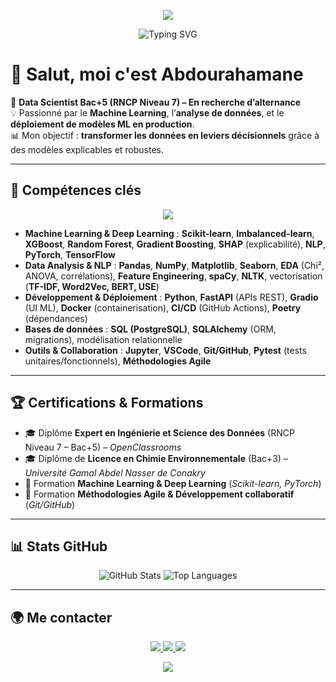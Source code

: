 <!-- Banner -->
<p align="center">
  <img src="https://capsule-render.vercel.app/api?type=waving&color=0:0f2027,50:203a43,100:2c5364&height=180&section=header&text=Abdourahamane%20LY&fontSize=40&fontColor=ffffff&animation=fadeIn&fontAlignY=35"/>
</p>

<!-- Typing Slogan -->
<p align="center">
  <img src="https://readme-typing-svg.demolab.com?font=Fira+Code&pause=1000&color=36D1DC&center=true&vCenter=true&width=800&lines=Data+Scientist+(Bac%2B5)+en+recherche+d%27alternance;Data+Scientist+%7C+Machine+Learning+Engineer;Turning+Data+into+Business+Impact;Machine+Learning+%7C+Explainability+%7C+Deployment;Prediction+%7C+Explainability+%7C+API+ML;Python+%7C+Scikit-Learn+%7C+FastAPI+%7C+Docker" alt="Typing SVG" />
</p>

# 👋 Salut, moi c'est Abdourahamane

🎯 **Data Scientist Bac+5 (RNCP Niveau 7) – En recherche d’alternance**  
💡 Passionné par le **Machine Learning**, l’**analyse de données**, et le **déploiement de modèles ML en production**.  
📊 Mon objectif : **transformer les données en leviers décisionnels** grâce à des modèles explicables et robustes.

---

## 🔧 Compétences clés

<p align="center">
  <img src="https://skillicons.dev/icons?i=python,git,docker,postgres,tensorflow,pytorch" /><br/>
</p>

- **Machine Learning & Deep Learning** : **Scikit-learn**, **Imbalanced-learn**, **XGBoost**, **Random Forest**, **Gradient Boosting**, **SHAP** (explicabilité), **NLP**, **PyTorch**, **TensorFlow**  
- **Data Analysis & NLP** : **Pandas**, **NumPy**, **Matplotlib**, **Seaborn**, **EDA** (Chi², ANOVA, corrélations), **Feature Engineering**, **spaCy**, **NLTK**, vectorisation (**TF-IDF, Word2Vec, BERT, USE**)  
- **Développement & Déploiement** : **Python**, **FastAPI** (APIs REST), **Gradio** (UI ML), **Docker** (containerisation), **CI/CD** (GitHub Actions), **Poetry** (dépendances)  
- **Bases de données** : **SQL (PostgreSQL)**, **SQLAlchemy** (ORM, migrations), modélisation relationnelle  
- **Outils & Collaboration** : **Jupyter**, **VSCode**, **Git/GitHub**, **Pytest** (tests unitaires/fonctionnels), **Méthodologies Agile**

---

## 🏆 Certifications & Formations

- 🎓 Diplôme **Expert en Ingénierie et Science des Données** (RNCP Niveau 7 – Bac+5) – *OpenClassrooms*  
- 🎓 Diplôme de **Licence en Chimie Environnementale** (Bac+3) – *Université Gamal Abdel Nasser de Conakry*  
- 📜 Formation **Machine Learning & Deep Learning** (*Scikit-learn, PyTorch*)  
- 📜 Formation **Méthodologies Agile & Développement collaboratif** (*Git/GitHub*)  

---

## 📊 Stats GitHub

<p align="center">
  <img src="https://github-readme-stats.vercel.app/api?username=LyAbdourahmane&show_icons=true&theme=tokyonight" alt="GitHub Stats"/>
  <img src="https://github-readme-stats.vercel.app/api/top-langs/?username=LyAbdourahmane&layout=compact&theme=tokyonight" alt="Top Languages"/>
</p>

---

## 🌍 Me contacter

<p align="center">
  <a href="mailto:lyabdourahamane66@gmail.com">
    <img src="https://img.shields.io/badge/Email-D14836?style=for-the-badge&logo=gmail&logoColor=white"/>
  </a>
  <a href="https://www.linkedin.com/in/abdourahamane-ly-ab322a35b/">
    <img src="https://img.shields.io/badge/LinkedIn-0077B5?style=for-the-badge&logo=linkedin&logoColor=white"/>
  </a>
  <a href="https://lyabdourahamane.netlify.app/">
    <img src="https://img.shields.io/badge/Portfolio-0f2027?style=for-the-badge&logo=About.me&logoColor=white"/>
  </a>
</p>

<!-- Footer Wave -->
<p align="center">
  <img src="https://capsule-render.vercel.app/api?type=waving&color=0:2c5364,50:203a43,100:0f2027&height=120&section=footer"/>
</p>
